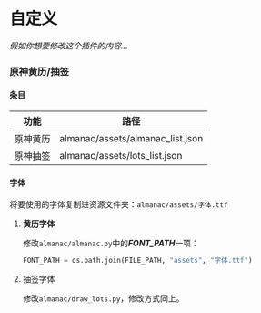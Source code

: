 # 自定义

*假如你想要修改这个插件的内容...*

### 原神黄历/抽签

#### 条目

[^]: 同样是修改json

| 功能     | 路径                             |
| -------- | -------------------------------- |
| 原神黄历 | almanac/assets/almanac_list.json |
| 原神抽签 | almanac/assets/lots_list.json    |

#### 字体

将要使用的字体复制进资源文件夹：`almanac/assets/字体.ttf`

1. **黄历字体**

   修改`almanac/almanac.py`中的***FONT_PATH***一项：

   ```python
   FONT_PATH = os.path.join(FILE_PATH, "assets", "字体.ttf")
   ```

2. 抽签字体

   修改`almanac/draw_lots.py`，修改方式同上。